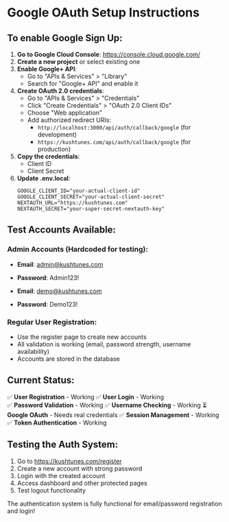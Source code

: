 # Google OAuth Setup Instructions

## To enable Google Sign Up:

1. **Go to Google Cloud Console**: https://console.cloud.google.com/
2. **Create a new project** or select existing one
3. **Enable Google+ API**:
   - Go to "APIs & Services" > "Library"
   - Search for "Google+ API" and enable it
4. **Create OAuth 2.0 credentials**:
   - Go to "APIs & Services" > "Credentials"
   - Click "Create Credentials" > "OAuth 2.0 Client IDs"
   - Choose "Web application"
   - Add authorized redirect URIs:
     - `http://localhost:3000/api/auth/callback/google` (for development)
     - `https://kushtunes.com/api/auth/callback/google` (for production)
5. **Copy the credentials**:
   - Client ID
   - Client Secret
6. **Update .env.local**:
   ```
   GOOGLE_CLIENT_ID="your-actual-client-id"
   GOOGLE_CLIENT_SECRET="your-actual-client-secret"
   NEXTAUTH_URL="https://kushtunes.com"
   NEXTAUTH_SECRET="your-super-secret-nextauth-key"
   ```

## Test Accounts Available:

### Admin Accounts (Hardcoded for testing):
- **Email**: admin@kushtunes.com
- **Password**: Admin123!

- **Email**: demo@kushtunes.com  
- **Password**: Demo123!

### Regular User Registration:
- Use the register page to create new accounts
- All validation is working (email, password strength, username availability)
- Accounts are stored in the database

## Current Status:
✅ **User Registration** - Working
✅ **User Login** - Working  
✅ **Password Validation** - Working
✅ **Username Checking** - Working
⏳ **Google OAuth** - Needs real credentials
✅ **Session Management** - Working
✅ **Token Authentication** - Working

## Testing the Auth System:
1. Go to https://kushtunes.com/register
2. Create a new account with strong password
3. Login with the created account
4. Access dashboard and other protected pages
5. Test logout functionality

The authentication system is fully functional for email/password registration and login!
